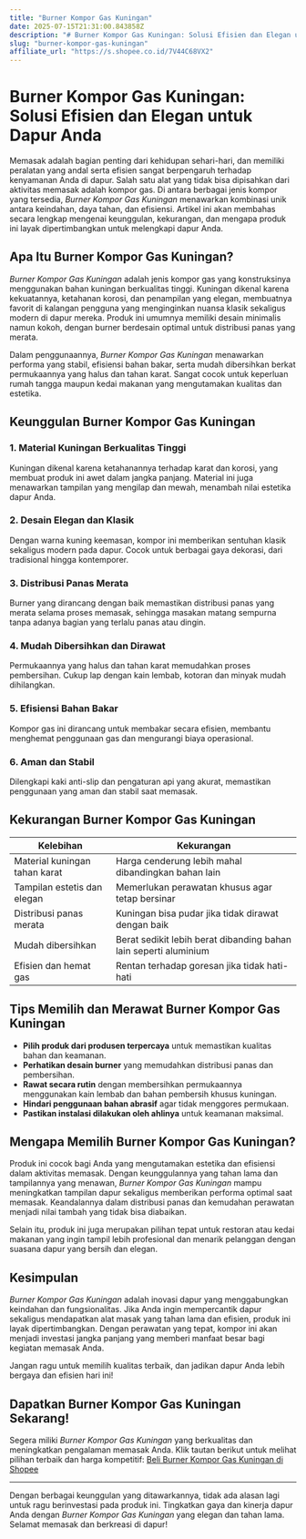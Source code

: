 ```yaml
---
title: "Burner Kompor Gas Kuningan"
date: 2025-07-15T21:31:00.843858Z
description: "# Burner Kompor Gas Kuningan: Solusi Efisien dan Elegan untuk Dapur Anda..."
slug: "burner-kompor-gas-kuningan"
affiliate_url: "https://s.shopee.co.id/7V44C68VX2"
---
```

# Burner Kompor Gas Kuningan: Solusi Efisien dan Elegan untuk Dapur Anda

Memasak adalah bagian penting dari kehidupan sehari-hari, dan memiliki peralatan yang andal serta efisien sangat berpengaruh terhadap kenyamanan Anda di dapur. Salah satu alat yang tidak bisa dipisahkan dari aktivitas memasak adalah kompor gas. Di antara berbagai jenis kompor yang tersedia, *Burner Kompor Gas Kuningan* menawarkan kombinasi unik antara keindahan, daya tahan, dan efisiensi. Artikel ini akan membahas secara lengkap mengenai keunggulan, kekurangan, dan mengapa produk ini layak dipertimbangkan untuk melengkapi dapur Anda.

## Apa Itu Burner Kompor Gas Kuningan?

*Burner Kompor Gas Kuningan* adalah jenis kompor gas yang konstruksinya menggunakan bahan kuningan berkualitas tinggi. Kuningan dikenal karena kekuatannya, ketahanan korosi, dan penampilan yang elegan, membuatnya favorit di kalangan pengguna yang menginginkan nuansa klasik sekaligus modern di dapur mereka. Produk ini umumnya memiliki desain minimalis namun kokoh, dengan burner berdesain optimal untuk distribusi panas yang merata.

Dalam penggunaannya, *Burner Kompor Gas Kuningan* menawarkan performa yang stabil, efisiensi bahan bakar, serta mudah dibersihkan berkat permukaannya yang halus dan tahan karat. Sangat cocok untuk keperluan rumah tangga maupun kedai makanan yang mengutamakan kualitas dan estetika.

## Keunggulan Burner Kompor Gas Kuningan

### 1. Material Kuningan Berkualitas Tinggi
Kuningan dikenal karena ketahanannya terhadap karat dan korosi, yang membuat produk ini awet dalam jangka panjang. Material ini juga menawarkan tampilan yang mengilap dan mewah, menambah nilai estetika dapur Anda.

### 2. Desain Elegan dan Klasik
Dengan warna kuning keemasan, kompor ini memberikan sentuhan klasik sekaligus modern pada dapur. Cocok untuk berbagai gaya dekorasi, dari tradisional hingga kontemporer.

### 3. Distribusi Panas Merata
Burner yang dirancang dengan baik memastikan distribusi panas yang merata selama proses memasak, sehingga masakan matang sempurna tanpa adanya bagian yang terlalu panas atau dingin.

### 4. Mudah Dibersihkan dan Dirawat
Permukaannya yang halus dan tahan karat memudahkan proses pembersihan. Cukup lap dengan kain lembab, kotoran dan minyak mudah dihilangkan.

### 5. Efisiensi Bahan Bakar
Kompor gas ini dirancang untuk membakar secara efisien, membantu menghemat penggunaan gas dan mengurangi biaya operasional.

### 6. Aman dan Stabil
Dilengkapi kaki anti-slip dan pengaturan api yang akurat, memastikan penggunaan yang aman dan stabil saat memasak.

## Kekurangan Burner Kompor Gas Kuningan

| Kelebihan | Kekurangan |
|------------|------------|
| Material kuningan tahan karat | Harga cenderung lebih mahal dibandingkan bahan lain |
| Tampilan estetis dan elegan | Memerlukan perawatan khusus agar tetap bersinar |
| Distribusi panas merata | Kuningan bisa pudar jika tidak dirawat dengan baik |
| Mudah dibersihkan | Berat sedikit lebih berat dibanding bahan lain seperti aluminium |
| Efisien dan hemat gas | Rentan terhadap goresan jika tidak hati-hati |

## Tips Memilih dan Merawat Burner Kompor Gas Kuningan

- **Pilih produk dari produsen terpercaya** untuk memastikan kualitas bahan dan keamanan.
- **Perhatikan desain burner** yang memudahkan distribusi panas dan pembersihan.
- **Rawat secara rutin** dengan membersihkan permukaannya menggunakan kain lembab dan bahan pembersih khusus kuningan.
- **Hindari penggunaan bahan abrasif** agar tidak menggores permukaan.
- **Pastikan instalasi dilakukan oleh ahlinya** untuk keamanan maksimal.

## Mengapa Memilih Burner Kompor Gas Kuningan?

Produk ini cocok bagi Anda yang mengutamakan estetika dan efisiensi dalam aktivitas memasak. Dengan keunggulannya yang tahan lama dan tampilannya yang menawan, *Burner Kompor Gas Kuningan* mampu meningkatkan tampilan dapur sekaligus memberikan performa optimal saat memasak. Keandalannya dalam distribusi panas dan kemudahan perawatan menjadi nilai tambah yang tidak bisa diabaikan.

Selain itu, produk ini juga merupakan pilihan tepat untuk restoran atau kedai makanan yang ingin tampil lebih profesional dan menarik pelanggan dengan suasana dapur yang bersih dan elegan.

## Kesimpulan

*Burner Kompor Gas Kuningan* adalah inovasi dapur yang menggabungkan keindahan dan fungsionalitas. Jika Anda ingin mempercantik dapur sekaligus mendapatkan alat masak yang tahan lama dan efisien, produk ini layak dipertimbangkan. Dengan perawatan yang tepat, kompor ini akan menjadi investasi jangka panjang yang memberi manfaat besar bagi kegiatan memasak Anda.

Jangan ragu untuk memilih kualitas terbaik, dan jadikan dapur Anda lebih bergaya dan efisien hari ini!

## Dapatkan Burner Kompor Gas Kuningan Sekarang!

Segera miliki *Burner Kompor Gas Kuningan* yang berkualitas dan meningkatkan pengalaman memasak Anda. Klik tautan berikut untuk melihat pilihan terbaik dan harga kompetitif: [Beli Burner Kompor Gas Kuningan di Shopee](https://s.shopee.co.id/7V44C68VX2)

---

Dengan berbagai keunggulan yang ditawarkannya, tidak ada alasan lagi untuk ragu berinvestasi pada produk ini. Tingkatkan gaya dan kinerja dapur Anda dengan *Burner Kompor Gas Kuningan* yang elegan dan tahan lama. Selamat memasak dan berkreasi di dapur!